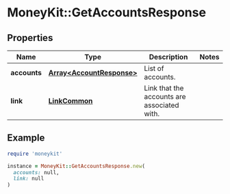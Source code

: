 # MoneyKit::GetAccountsResponse

## Properties

| Name | Type | Description | Notes |
| ---- | ---- | ----------- | ----- |
| **accounts** | [**Array&lt;AccountResponse&gt;**](AccountResponse.md) | List of accounts. |  |
| **link** | [**LinkCommon**](LinkCommon.md) | Link that the accounts are associated with. |  |

## Example

```ruby
require 'moneykit'

instance = MoneyKit::GetAccountsResponse.new(
  accounts: null,
  link: null
)
```

